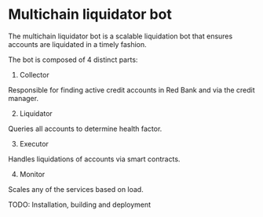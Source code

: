 # Multichain liquidator bot

The multichain liquidator bot is a scalable liquidation bot that ensures accounts
are liquidated in a timely fashion.

The bot is composed of 4 distinct parts:

1. Collector

Responsible for finding active credit accounts in Red Bank and via the credit
manager.

2. Liquidator

Queries all accounts to determine health factor.

3. Executor

Handles liquidations of accounts via smart contracts.

4. Monitor

Scales any of the services based on load.

TODO: Installation, building and deployment